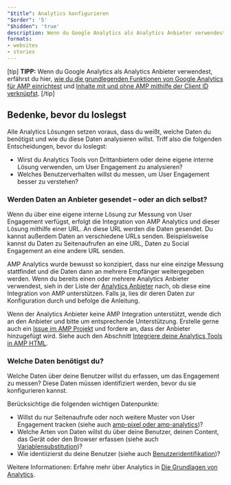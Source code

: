```yaml
---
"$title": Analytics konfigurieren
"$order": '5'
"$hidden": 'true'
description: Wenn du Google Analytics als Analytics Anbieter verwendest, erfährst du hier, wie du die grundlegenden Funktionen von Google Analytics für AMP einrichtest und Inhalte mit und ohne AMP mithilfe der Client ID verknüpfst.
formats:
- websites
- stories
---
```


[tip] **TIPP:** Wenn du Google Analytics als Analytics Anbieter verwendest, erfährst du hier, [wie du die grundlegenden Funktionen von Google Analytics für AMP einrichtest](https://developers.google.com/analytics/devguides/collection/amp-analytics/#basic_setup_to_measure_page_views) und [Inhalte mit und ohne AMP mithilfe der Client ID verknüpfst](https://support.google.com/analytics/answer/7486764). [/tip]

## Bedenke, bevor du loslegst

Alle Analytics Lösungen setzen voraus, dass du weißt, welche Daten du benötigst und wie du diese Daten analysieren willst. Triff also die folgenden Entscheidungen, bevor du loslegst:

- Wirst du Analytics Tools von Drittanbietern oder deine eigene interne Lösung verwenden, um User Engagement zu analysieren?
- Welches Benutzerverhalten willst du messen, um User Engagement besser zu verstehen?

### Werden Daten an Anbieter gesendet – oder an dich selbst?

Wenn du über eine eigene interne Lösung zur Messung von User Engagement verfügst, erfolgt die Integration von AMP Analytics und dieser Lösung mithilfe einer URL. An diese URL werden die Daten gesendet. Du kannst außerdem Daten an verschiedene URLs senden. Beispielsweise kannst du Daten zu Seitenaufrufen an eine URL, Daten zu Social Engagement an eine andere URL senden.

AMP Analytics wurde bewusst so konzipiert, dass nur eine einzige Messung stattfindet und die Daten dann an mehrere Empfänger weitergegeben werden. Wenn du bereits einen oder mehrere Analytics Anbieter verwendest, sieh in der Liste der [Analytics Anbieter](analytics-vendors.md) nach, ob diese eine Integration von AMP unterstützen. Falls ja, lies dir deren Daten zur Konfiguration durch und befolge die Anleitung.

Wenn der Analytics Anbieter keine AMP Integration unterstützt, wende dich an den Anbieter und bitte um entsprechende Unterstützung. Erstelle gerne auch ein [Issue im AMP Projekt](https://github.com/ampproject/amphtml/issues/new) und fordere an, dass der Anbieter hinzugefügt wird. Siehe auch den Abschnitt [Integriere deine Analytics Tools in AMP HTML](https://github.com/ampproject/amphtml/blob/master/extensions/amp-analytics/integrating-analytics.md).

### Welche Daten benötigst du?

Welche Daten über deine Benutzer willst du erfassen, um das Engagement zu messen? Diese Daten müssen identifiziert werden, bevor du sie konfigurieren kannst.

Berücksichtige die folgenden wichtigen Datenpunkte:

- Willst du nur Seitenaufrufe oder noch weitere Muster von User Engagement tracken (siehe auch [amp-pixel oder amp-analytics](analytics_basics.md#use-amp-pixel-or-amp-analytics))?
- Welche Arten von Daten willst du über deine Benutzer, deinen Content, das Gerät oder den Browser erfassen (siehe auch [Variablensubstitution](analytics_basics.md#variable-substitution))?
- Wie identiizierst du deine Benutzer (siehe auch [Benutzeridentifikation](analytics_basics.md#user-identification))?

Weitere Informationen: Erfahre mehr über Analytics in [Die Grundlagen von Analytics](analytics_basics.md).

